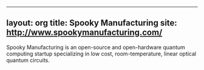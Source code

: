 ---
layout: org
title: Spooky Manufacturing
site: http://www.spookymanufacturing.com/
--
Spooky Manufacturing is an open-source and open-hardware quantum computing startup specializing in low cost, room-temperature, linear optical quantum circuits.
